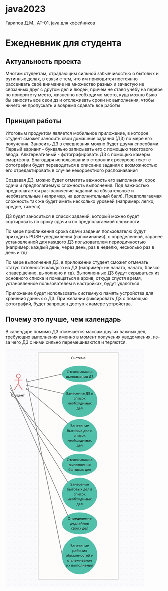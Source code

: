 # java2023
Гарипов Д.М., АТ-01, java для кофейников
<h1>Ежедневник для студента</h1>
<h2>Актуальность проекта</h2>
<p>Многим студентам, страдающим сильной забывчивостью
о бытовых и рутинных делах, в связи с тем, что им
приходится постоянно рассеивать своё внимание на множество
 разных и зачастую не связанных друг с другом дел и людей,
причем не ставя учёбу на первое по приоритету место, 
жизненно необходимо место, куда можно было бы заносить все 
свои дз и отслеживать сроки их выполнения, чтобы ничего 
не пропускать и вовремя сдавать все работы</p>
<h2>Принцип работы</h2>
<p>Итоговым продуктом является мобильное приложение, в 
которое студент сможет заносить свои домашние задания (ДЗ)
по мере его получения. Заносить ДЗ в ежедневник можно будет 
двумя способами. Первый вариант - буквально записывать его 
с помощью текстового ввода. Альтернативный - 
фотографировать ДЗ с помощью камеры смартфона. Благодаря 
использованию сторонних ресурсов текст с фотографии 
будет переводиться в описание задания с возможностью 
его отредактировать в случае некорректного распознавания
</p>
<p>Создавая ДЗ, можно будет отметить важность его 
выполнения, срок сдачи и предполагаемую сложность 
выполнения. Под важностью предполагается разграничение 
заданий на обязательные и необязательные 
(например, на дополнительный балл). Предполагаемая 
сложность так же будет иметь несколько уровней (например: 
легко, средне, тяжело)</p>
<p>ДЗ будет заноситься в список заданий, который можно 
будет сортировать по сроку сдачи и по предполагаемой 
сложности.</p>
<p>По мере приближения срока сдачи задания пользователю 
будут приходить PUSH-уведомления (напоминания), с 
определенной, заранее установленной для каждого ДЗ 
пользователем 
периодичностью (например: каждый день, через день, раз в 
неделю, несколько раз в день и тд)</p>
<p>По мере выполнения ДЗ, в приложении студент сможет 
отмечать статус готовности каждого из ДЗ (например: не 
начато, начато, близко к завершению, выполнено и тд).
Выполненные ДЗ будут скрываться из основного списка и 
помещаться в архив, откуда спустя время, установленное 
пользователем в настройках, будут удаляться</p>
<p>Приложение будет использовать системную память 
устройства для хранения данных о ДЗ. При желании 
фиксировать ДЗ с помощью фотографий, будет запрошен 
доступ к камере устройства.</p>
<h2>Почему это лучше, чем календарь</h2>
<p>В календаре помимо ДЗ отмечается массам других важных 
дел, требующих выполнения именно в момент получения 
уведомления, из-за чего ДЗ с ними сильно перемешиваются 
и теряются.</p>
<img src="./images/1.jpg" alt="">